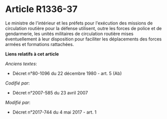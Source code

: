 # Article R1336-37

Le ministre de l'intérieur et les préfets pour l'exécution des missions de circulation routière pour la défense utilisent,
outre les forces de police et de gendarmerie, les unités militaires de circulation routière mises éventuellement à leur
disposition pour faciliter les déplacements des forces armées et formations rattachées.

**Liens relatifs à cet article**

_Anciens textes_:

  - Décret n°80-1096 du 22 décembre 1980 - art. 5 (Ab)

_Codifié par_:

  - Décret n°2007-585 du 23 avril 2007

_Modifié par_:

  - Décret n°2017-744 du 4 mai 2017 - art. 1
